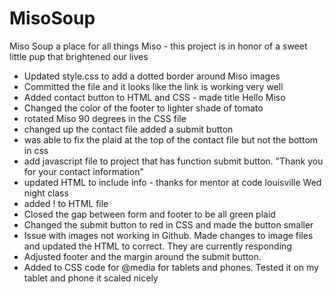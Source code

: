 # MisoSoup
Miso Soup a place for all things Miso - this project is in honor of a sweet little pup that brightened our lives
 - Updated style.css to add a dotted border around Miso images
 - Committed the file and it looks like the link is working very well
 - Added contact button to HTML and CSS - made title Hello Miso
 - Changed the color of the footer to lighter shade of tomato
 - rotated Miso 90 degrees in the CSS file
 - changed up the contact file added a submit button
 - was able to fix the plaid at the top of the contact file but not the bottom in css
 - add javascript file to project that has function submit button. "Thank you for your contact information"
 - updated HTML to include info - thanks for mentor at code louisville Wed night class
 - added ! to HTML file
 - Closed the gap between form and footer to be all green plaid
 - Changed the submit button to red in CSS and made the button smaller
 - Issue with images not working in Github.  Made changes to image files and updated the HTML to correct.  They are currently responding
 - Adjusted footer and the margin around the submit button.  
 - Added to CSS code for @media for tablets and phones.  Tested it on my tablet and phone it scaled nicely
